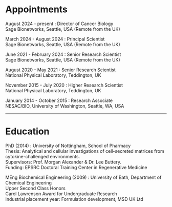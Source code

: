 # Appointments

August 2024 - present 
:    Director of Cancer Biology  
     Sage Bionetworks, Seattle, USA (Remote from the UK)  

March 2024 - August 2024
:    Principal Scientist  
     Sage Bionetworks, Seattle, USA (Remote from the UK)  

June 2021 - February 2024
:    Senior Research Scientist  
     Sage Bionetworks, Seattle, USA (Remote from the UK)  

August 2020 - May 2021
:    Senior Research Scientist  
     National Physical Laboratory, Teddington, UK

November 2015 - July 2020 
:    Higher Research Scientist  
     National Physical Laboratory, Teddington, UK

January 2014 - October 2015
:    Research Associate  
     NESAC/BIO, University of Washington, Seattle, WA, USA

---

# Education

PhD (2014) 
:    University of Nottingham, School of Pharmacy  
     Thesis: Analytical and cellular investigations of cell-secreted matrices from cytokine-challenged environments.  
     Supervisors: Prof. Morgan Alexander & Dr. Lee Buttery.  
     Funding: EPSRC Doctoral Training Center in Regenerative Medicine

MEng Biochemical Engineering (2009)
:    University of Bath, Department of Chemical Engineering  
     Upper Second Class Honors  
     Carol Lawrenson Award for Undergraduate Research  
     Industrial placement year: Formulation development, MSD UK Ltd

